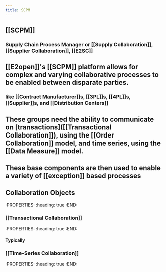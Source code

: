 ```yaml
---
title: SCPM
---
```


## [[SCPM]]
### Supply Chain Process Manager or [[Supply Collaboration]], [[Supplier Collaboration]], [[E2SC]]
## [[E2open]]'s [[SCPM]] platform allows for complex and varying collaborative processes to be enabled between disparate parties.
### like [[Contract Manufacturer]]s, [[3PL]]s, [[4PL]]s, [[Supplier]]s, and [[Distribution Centers]]
## These groups need the ability to communicate on [transactions]([[Transactional Collaboration]]), using the [[Order Collaboration]] model, and time series, using the [[Data Measure]] model.
## These base components are then used to enable a variety of [[exception]] based processes
## Collaboration Objects
:PROPERTIES:
:heading: true
:END:
### [[Transactional Collaboration]]
:PROPERTIES:
:heading: true
:END:
#### Typically
### [[Time-Series Collaboration]]
:PROPERTIES:
:heading: true
:END:
####
